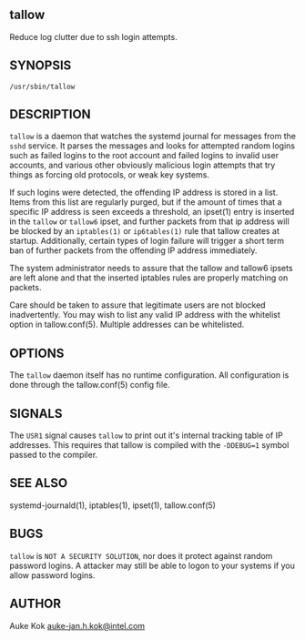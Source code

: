 
## tallow 

Reduce log clutter due to ssh login attempts.

## SYNOPSIS

`/usr/sbin/tallow`

## DESCRIPTION

`tallow` is a daemon that watches the systemd journal for messages
from the `sshd` service. It parses the messages and looks for
attempted random logins such as failed logins to the root account and
failed logins to invalid user accounts, and various other obviously
malicious login attempts that try things as forcing old protocols,
or weak key systems.

If such logins were detected, the offending IP address is stored in
a list. Items from this list are regularly purged, but if the amount
of times that a specific IP address is seen exceeds a threshold,
an ipset(1) entry is inserted in the `tallow` or `tallow6`
ipset, and further packets from that ip address will be blocked
by an `iptables(1)` or `ip6tables(1)` rule that tallow creates at
startup. Additionally, certain types of login failure will trigger
a short term ban of further packets from the offending IP address
immediately.

The system administrator needs to assure that the tallow and tallow6
ipsets are left alone and that the inserted iptables rules are properly
matching on packets.

Care should be taken to assure that legitimate users are not
blocked inadvertently. You may wish to list any valid IP address
with the whitelist option in tallow.conf(5). Multiple addresses can
be whitelisted.

## OPTIONS

The `tallow` daemon itself has no runtime configuration. All
configuration is done through the tallow.conf(5) config file.

## SIGNALS

The `USR1` signal causes `tallow` to print out it's internal tracking
table of IP addresses. This requires that tallow is compiled with
the `-DDEBUG=1` symbol passed to the compiler.

## SEE ALSO

systemd-journald(1), iptables(1), ipset(1), tallow.conf(5)

## BUGS

`tallow` is `NOT A SECURITY SOLUTION`, nor does it protect against
random password logins. A attacker may still be able to logon to your
systems if you allow password logins.

## AUTHOR

Auke Kok <auke-jan.h.kok@intel.com>
